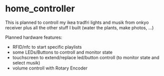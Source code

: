 # home_controller

This is planned to controll my ikea tradfri lights and musik from onkyo receiver plus all the other stuff I built (water the plants, make photos, ...)

Planned hardware features:
* RFID/nfc to start specific playlists
* some LEDs/Buttons to controll and monitor state
* touchscreen to extend/replace led/button controll (to monitor state and select musik)
* volume controll with Rotary Encoder
